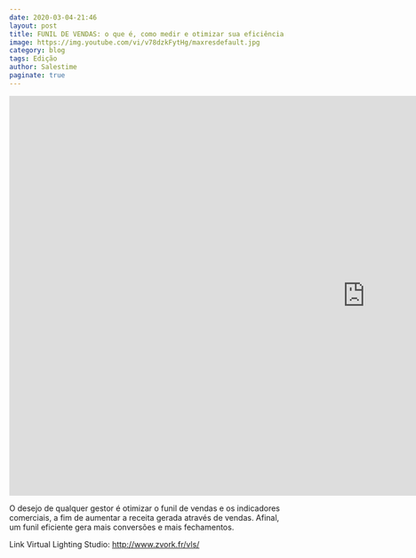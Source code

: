 ```yaml
---
date: 2020-03-04-21:46
layout: post
title: FUNIL DE VENDAS: o que é, como medir e otimizar sua eficiência
image: https://img.youtube.com/vi/v78dzkFytHg/maxresdefault.jpg
category: blog
tags: Edição
author: Salestime
paginate: true
---
```


<iframe width="1280" height="720" src="https://www.youtube.com/embed/v78dzkFytHg" title="YouTube video player" frameborder="0" allow="accelerometer; autoplay; clipboard-write; encrypted-media; gyroscope; picture-in-picture" allowfullscreen></iframe>

O desejo de qualquer gestor é otimizar o funil de vendas e os indicadores comerciais, a fim de aumentar a receita gerada através de vendas. Afinal, um funil eficiente gera mais conversões e mais fechamentos.

Link Virtual Lighting Studio: 
http://www.zvork.fr/vls/
